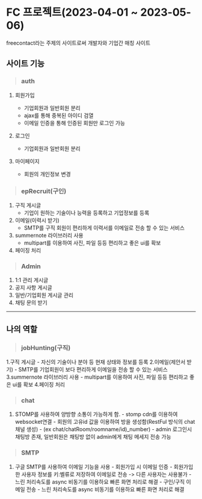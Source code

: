# FC 프로젝트(2023-04-01 ~ 2023-05-06)
freecontact라는 주제의 사이트로써 개발자와 기업간 매칭 사이트


## 사이트 기능
> ### auth
1. 회원가입
    - 기업회원과 일반회원 분리
    - ajax를 통해 중복된 아이디 검열
    - 이메일 인증을 통해 인증된 회원만 로그인 가능
   
2. 로그인
    - 기업회원과 일반회원 분리

3. 마이페이지
    - 회원의 개인정보 변경
  
> ### epRecruit(구인)
1. 구직 게시글
    - 기업이 원하는 기술이나 능력을 등록하고 기업정보를 등록
2. 이메일(이력시 받기)
    - SMTP를 구직 회원이 편리하게 이력서를 이메일로 전송 할 수 있는 서비스
3. summernote 라이브러리 사용
    - multipart를 이용하여 사진, 파일 등등 편리하고 좋은 ui를 확보
4. 페이징 처리 

> ### Admin
1. 1:1 관리 게시글
2. 공지 사항 게시글
3. 일반/기업회원 게시글 관리
4. 채팅 문의 받기

---
## 나의 역할

> ### jobHunting(구직)
1.구직 게시글
    - 자신의 기술이나 분야 등 현재 상태와 정보를 등록
2.이메일(제안서 받기)
    - SMTP를 기업회원이 보다 편리하게 이메일을 전송 할 수 있는 서비스
3.summernote 라이브러리 사용
    - multipart를 이용하여 사진, 파일 등등 편리하고 좋은 ui를 확보
4.페이징 처리 



> ### chat
1. STOMP를 사용하여 양방향 소통이 가능하게 함.
        - stomp cdn를 이용하여 websocket연결
        - 회원의 고유id 값을 이용하여 방을 생성함(RestFul 방식의 chat채널 생성)
                - (ex chat/chatRoom/roomname/id)_number)
        - admin 로그인시 채팅방 존재, 일반회원은 채팅방 없이 admin에게 채팅 메세지 전송 가능

> ### SMTP
1. 구글 SMTP를 사용하여 이메일 기능을 사용
        - 회원가입 시 이메일 인증
                - 회원가입 한 사용자 정보를 키:벨류로 저장하여 이메일로 전송 -> 다른 사용자는 사용불가
                - 느린 처리속도를 async 비동기를 이용하요 빠른 화면 처리로 해결 
        - 구인/구직 이메일 전송
                - 느린 처리속도를 async 비동기를 이용하요 빠른 화면 처리로 해결 

   
